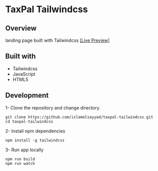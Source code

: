 # TaxPal Tailwindcss

## Overview

landing page built with Tailwindcss [[Live Preview]](https://islamelsayyad.github.io/taxpal-tailwind-landing-page/) 

## Built with

+ Tailwindcss
+ JavaScript
+ HTML5

## Development

1- Clone the repository and change directory.
```
git clone https://github.com/islamelsayyad/taxpal-tailwindcss.git
cd taxpal-tailwindcss
```
2- Install npm dependencies
```
npm install -g tailwindcss
```
3- Run app locally
```
npm run build
npm run watch
```
